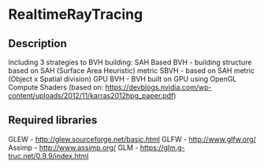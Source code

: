 # RealtimeRayTracing

## Description
Including 3 strategies to BVH building:
SAH Based BVH - building structure based on SAH (Surface Area Heuristic) metric
SBVH - based on SAH metric (Object x Spatial division)
GPU BVH - BVH built on GPU using OpenGL Compute Shaders (based on: https://devblogs.nvidia.com/wp-content/uploads/2012/11/karras2012hpg_paper.pdf)

## Required libraries
GLEW - http://glew.sourceforge.net/basic.html
GLFW - http://www.glfw.org/
Assimp - http://www.assimp.org/
GLM - https://glm.g-truc.net/0.9.9/index.html
